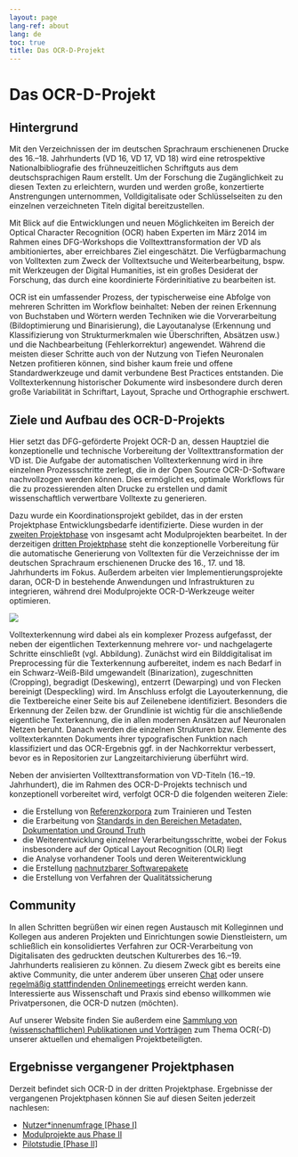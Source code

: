 ```yaml
---
layout: page
lang-ref: about
lang: de
toc: true
title: Das OCR-D-Projekt
---
```


# Das OCR-D-Projekt

## Hintergrund

Mit den Verzeichnissen der im deutschen Sprachraum erschienenen Drucke des 16.–18. Jahrhunderts (VD 16, VD 17, VD 18) wird eine retrospektive Nationalbibliografie des frühneuzeitlichen Schriftguts aus dem deutschsprachigen Raum erstellt. Um der Forschung die Zugänglichkeit zu diesen Texten zu erleichtern, wurden und werden große, konzertierte Anstrengungen unternommen, Volldigitalisate oder Schlüsselseiten zu den einzelnen verzeichneten Titeln digital bereitzustellen.

Mit Blick auf die Entwicklungen und neuen Möglichkeiten im Bereich der Optical Character Recognition (OCR) haben Experten im März 2014 im Rahmen eines DFG-Workshops die Volltexttransformation der VD als ambitioniertes, aber erreichbares Ziel eingeschätzt. Die Verfügbarmachung von Volltexten zum Zweck der Volltextsuche und Weiterbearbeitung, bspw. mit Werkzeugen der Digital Humanities, ist ein großes Desiderat der Forschung, das durch eine koordinierte Förderinitiative zu bearbeiten ist.

OCR ist ein umfassender Prozess, der typischerweise eine Abfolge von mehreren Schritten im Workflow beinhaltet: Neben der reinen Erkennung von Buchstaben und Wörtern werden Techniken wie die Vorverarbeitung (Bildoptimierung und Binarisierung), die Layoutanalyse (Erkennung und Klassifizierung von Strukturmerkmalen wie Überschriften, Absätzen usw.) und die Nachbearbeitung (Fehlerkorrektur) angewendet. Während die meisten dieser Schritte auch von der Nutzung von Tiefen Neuronalen Netzen profitieren können, sind bisher kaum freie und offene Standardwerkzeuge und damit verbundene Best Practices entstanden. Die Volltexterkennung historischer Dokumente wird insbesondere durch deren große Variabilität in Schriftart, Layout, Sprache und Orthographie erschwert.

## Ziele und Aufbau des OCR-D-Projekts
Hier setzt das DFG-geförderte Projekt OCR-D an, dessen Hauptziel die konzeptionelle und technische Vorbereitung der Volltexttransformation der VD ist. Die Aufgabe der automatischen Volltexterkennung wird in ihre einzelnen Prozessschritte zerlegt, die in der Open Source OCR-D-Software nachvollzogen werden können. Dies ermöglicht es, optimale Workflows für die zu prozessierenden alten Drucke zu erstellen und damit wissenschaftlich verwertbare Volltexte zu generieren.

Dazu wurde ein Koordinationsprojekt gebildet, das in der ersten Projektphase Entwicklungsbedarfe identifizierte. Diese wurden in der [zweiten Projektphase](phase2) von insgesamt acht Modulprojekten bearbeitet. In der derzeitigen [dritten Projektphase](phase3) steht die konzeptionelle Vorbereitung für die automatische Generierung von Volltexten für die Verzeichnisse der im deutschen Sprachraum erschienenen Drucke des 16., 17. und 18. Jahrhunderts im Fokus. Außerdem arbeiten vier Implementierungsprojekte daran, OCR-D in bestehende Anwendungen und Infrastrukturen zu integrieren, während drei Modulprojekte OCR-D-Werkzeuge weiter optimieren.

<p class="figure img" style="max-width: 100%">
	<a href="/assets/Funktionsmodell.svg" style="max-width: 100%">
		<img src="/assets/Funktionsmodell.svg" style="max-width: 100%">
	</a>
</p>

Volltexterkennung wird dabei als ein komplexer Prozess aufgefasst, der neben der eigentlichen Texterkennung mehrere vor- und nachgelagerte Schritte einschließt (vgl. Abbildung). Zunächst wird ein Bilddigitalisat im Preprocessing für die Texterkennung aufbereitet, indem es nach Bedarf in ein Schwarz-Weiß-Bild umgewandelt (Binarization), zugeschnitten (Cropping), begradigt (Deskewing), entzerrt (Dewarping) und von Flecken bereinigt (Despeckling) wird. Im Anschluss erfolgt die Layouterkennung, die die Textbereiche einer Seite bis auf Zeilenebene identifiziert. Besonders die Erkennung der Zeilen bzw. der Grundlinie ist wichtig für die anschließende eigentliche Texterkennung, die in allen modernen Ansätzen auf Neuronalen Netzen beruht. Danach werden die einzelnen Strukturen bzw. Elemente des volltexterkannten Dokuments ihrer typografischen Funktion nach klassifiziert und das OCR-Ergebnis ggf. in der Nachkorrektur verbessert, bevor es in Repositorien zur Langzeitarchivierung überführt wird.

Neben der anvisierten Volltexttransformation von VD-Titeln (16.–19. Jahrhundert), die im Rahmen des OCR-D-Projekts technisch und konzeptionell vorbereitet wird, verfolgt OCR-D die folgenden weiteren Ziele:
*   die Erstellung von [Referenzkorpora](data) zum Trainieren und Testen
*   die Erarbeitung von [Standards in den Bereichen Metadaten, Dokumentation und Ground Truth](spec)
*   die Weiterentwicklung einzelner Verarbeitungsschritte, wobei der Fokus insbesondere auf der Optical Layout Recognition (OLR) liegt
*   die Analyse vorhandener Tools und deren Weiterentwicklung
*   die Erstellung [nachnutzbarer Softwarepakete](http://www.github.com/ocr-d)
*   die Erstellung von Verfahren der Qualitätssicherung

## Community
In allen Schritten begrüßen wir einen regen Austausch mit Kolleginnen und Kollegen aus anderen Projekten und Einrichtungen sowie Dienstleistern, um schließlich ein konsolidiertes Verfahren zur OCR-Verarbeitung von Digitalisaten des gedruckten deutschen Kulturerbes des 16.–19. Jahrhunderts realisieren zu können. 
Zu diesem Zweck gibt es bereits eine aktive Community, die unter anderem über unseren [Chat](https://gitter.im/OCR-D/Lobby) oder unsere [regelmäßig stattfindenden Onlinemeetings](community) erreicht werden kann. 
Interessierte aus Wissenschaft und Praxis sind ebenso willkommen wie Privatpersonen, die OCR-D nutzen (möchten).

Auf unserer Website finden Sie außerdem eine [Sammlung von (wissenschaftlichen) Publikationen und Vorträgen](publications) zum Thema OCR(-D) unserer aktuellen und ehemaligen Projektbeteiligten.

## Ergebnisse vergangener Projektphasen
Derzeit befindet sich OCR-D in der dritten Projektphase. Ergebnisse der vergangenen Projektphasen können Sie auf diesen Seiten jederzeit nachlesen:
* [Nutzer*innenumfrage [Phase I]](user_survey)
* [Modulprojekte aus Phase II](phase2)
* [Pilotstudie [Phase II]](teststellung)